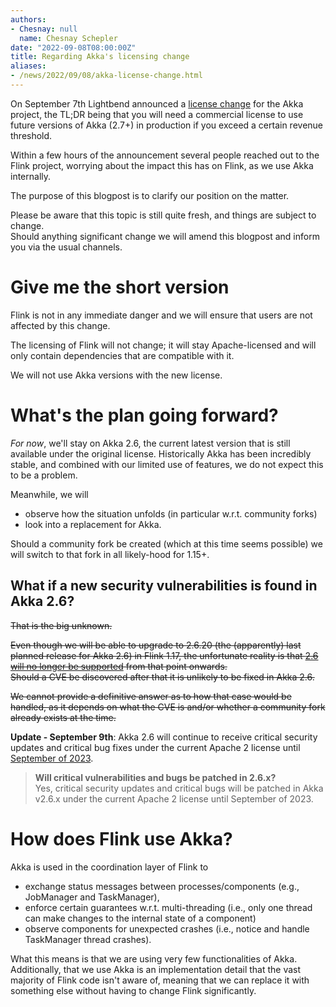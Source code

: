 ```yaml
---
authors:
- Chesnay: null
  name: Chesnay Schepler
date: "2022-09-08T08:00:00Z"
title: Regarding Akka's licensing change
aliases:
- /news/2022/09/08/akka-license-change.html
---
```


On September 7th Lightbend announced a [license change](https://www.lightbend.com/blog/why-we-are-changing-the-license-for-akka) for the Akka project, the TL;DR being that you will need a commercial license to use future versions of Akka (2.7+) in production if you exceed a certain revenue threshold.

Within a few hours of the announcement several people reached out to the Flink project, worrying about the impact this has on Flink, as we use Akka internally.

The purpose of this blogpost is to clarify our position on the matter.

Please be aware that this topic is still quite fresh, and things are subject to change.  
Should anything significant change we will amend this blogpost and inform you via the usual channels.

# Give me the short version

Flink is not in any immediate danger and we will ensure that users are not affected by this change.

The licensing of Flink will not change; it will stay Apache-licensed and will only contain dependencies that are compatible with it.

We will not use Akka versions with the new license.

# What's the plan going forward?

_For now_, we'll stay on Akka 2.6, the current latest version that is still available under the original license.
Historically Akka has been incredibly stable, and combined with our limited use of features, we do not expect this to be a problem.

Meanwhile, we will 

* observe how the situation unfolds (in particular w.r.t. community forks)
* look into a replacement for Akka.

Should a community fork be created (which at this time seems possible) we will switch to that fork in all likely-hood for 1.15+.

## What if a new security vulnerabilities is found in Akka 2.6?

~~That is the big unknown.~~

~~Even though we will be able to upgrade to 2.6.20 (the (apparently) last planned release for Akka 2.6) in Flink 1.17, the unfortunate reality is that [2.6 will no longer be supported](https://github.com/akka/akka/pull/31561#issuecomment-1239217602) from that point onwards.  
Should a CVE be discovered after that it is unlikely to be fixed in Akka 2.6.~~

~~We cannot provide a definitive answer as to how that case would be handled, as it depends on what the CVE is and/or whether a community fork already exists at the time.~~  

**Update - September 9th**: Akka 2.6 will continue to receive critical security updates and critical bug fixes under the current Apache 2 license until [September of 2023](https://www.lightbend.com/akka/license-faq).

> **Will critical vulnerabilities and bugs be patched in 2.6.x?**  
> Yes, critical security updates and critical bugs will be patched in Akka v2.6.x under the current Apache 2 license until September of 2023.

# How does Flink use Akka?

Akka is used in the coordination layer of Flink to

* exchange status messages between processes/components (e.g., JobManager and TaskManager),
* enforce certain guarantees w.r.t. multi-threading (i.e., only one thread can make changes to the internal state of a component)
* observe components for unexpected crashes (i.e., notice and handle TaskManager thread crashes).

What this means is that we are using very few functionalities of Akka.  
Additionally, that we use Akka is an implementation detail that the vast majority of Flink code isn't aware of, meaning that we can replace it with something else without having to change Flink significantly.